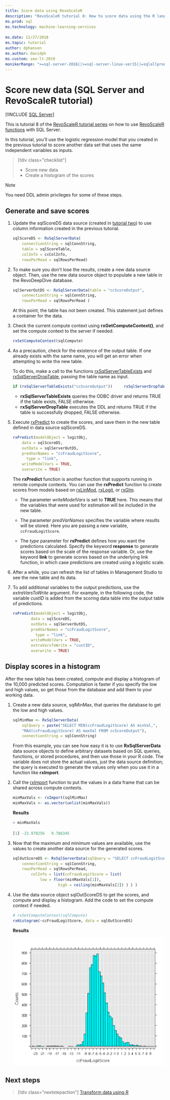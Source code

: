 ```yaml
---
title: Score data using RevoScaleR
description: "RevoScaleR tutorial 8: How to score data using the R language on SQL Server."
ms.prod: sql
ms.technology: machine-learning-services

ms.date: 11/27/2018  
ms.topic: tutorial
author: dphansen
ms.author: davidph
ms.custom: seo-lt-2019
monikerRange: ">=sql-server-2016||>=sql-server-linux-ver15||=sqlallproducts-allversions"
---
```

# Score new data (SQL Server and RevoScaleR tutorial)
 [!INCLUDE [SQL Server](../../includes/applies-to-version/sqlserver.md)]

This is tutorial 8 of the [RevoScaleR tutorial series](deepdive-data-science-deep-dive-using-the-revoscaler-packages.md) on how to use [RevoScaleR functions](https://docs.microsoft.com/machine-learning-server/r-reference/revoscaler/revoscaler) with SQL Server.

In this tutorial, you'll use the logistic regression model that you created in the previous tutorial to score another data set that uses the same independent variables as inputs.

> [!div class="checklist"]
> * Score new data
> * Create a histogram of the scores

> [!NOTE]
> You need DDL admin privileges for some of these steps.

## Generate and save scores
  
1. Update the sqlScoreDS data source (created in [tutorial two](deepdive-create-sql-server-data-objects-using-rxsqlserverdata.md)) to use column information created in the previous tutorial.
  
    ```R
    sqlScoreDS <- RxSqlServerData(
        connectionString = sqlConnString,
        table = sqlScoreTable,
        colInfo = ccColInfo,
        rowsPerRead = sqlRowsPerRead)
    ```
  
2. To make sure you don't lose the results, create a new data source object. Then, use the new data source object to populate a new table in the RevoDeepDive database.
  
    ```R
    sqlServerOutDS <- RxSqlServerData(table = "ccScoreOutput",
        connectionString = sqlConnString,
        rowsPerRead = sqlRowsPerRead )
    ```
    At this point, the table has not been created. This statement just defines a container for the data.
     
3. Check the current compute context using **rxGetComputeContext()**, and set the compute context to the server if needed.
  
    ```R
    rxSetComputeContext(sqlCompute)
    ```
  
4. As a precaution, check for the existence of the output table. If one already exists with the same name, you will get an error when attempting to write the new table.
  
    To do this, make a call to the functions [rxSqlServerTableExists](https://docs.microsoft.com/machine-learning-server/r-reference/revoscaler/rxsqlserverdroptable) and [rxSqlServerDropTable](https://docs.microsoft.com/machine-learning-server/r-reference/revoscaler/rxsqlserverdroptable), passing the table name as input.
  
    ```R
    if (rxSqlServerTableExists("ccScoreOutput"))     rxSqlServerDropTable("ccScoreOutput")
    ```
  
    + **rxSqlServerTableExists** queries the ODBC driver and returns TRUE if the table exists, FALSE otherwise.
    + **rxSqlServerDropTable** executes the DDL and returns TRUE if the table is successfully dropped, FALSE otherwise.

5. Execute [rxPredict](https://docs.microsoft.com/machine-learning-server/r-reference/revoscaler/rxpredict) to create the scores, and save them in the new table defined in data source sqlScoreDS.
  
    ```R
    rxPredict(modelObject = logitObj,
        data = sqlScoreDS,
        outData = sqlServerOutDS,
        predVarNames = "ccFraudLogitScore",
          type = "link",
        writeModelVars = TRUE,
        overwrite = TRUE)
    ```
  
    The **rxPredict** function is another function that supports running in remote compute contexts. You can use the **rxPredict** function to create scores from models based on [rxLinMod](https://docs.microsoft.com/machine-learning-server/r-reference/revoscaler/rxlinmod), [rxLogit](https://docs.microsoft.com/machine-learning-server/r-reference/revoscaler/rxlogit), or [rxGlm](https://docs.microsoft.com/machine-learning-server/r-reference/revoscaler/rxglm).
  
    - The parameter *writeModelVars* is set to **TRUE** here. This means that the variables that were used for estimation will be included in the new table.
  
    - The parameter *predVarNames* specifies the variable where results will be stored. Here you are passing a new variable, `ccFraudLogitScore`.
  
    - The *type* parameter for **rxPredict** defines how you want the predictions calculated. Specify the keyword **response** to generate scores based on the scale of the response variable. Or, use the keyword **link** to generate scores based on the underlying link function, in which case predictions are created using a logistic scale.

6. After a while, you can refresh the list of tables in Management Studio to see the new table and its data.

7. To add additional variables to the output predictions, use the *extraVarsToWrite* argument.  For example, in the following code, the variable *custID* is added from the scoring data table into the output table of predictions.
  
    ```R
    rxPredict(modelObject = logitObj,
            data = sqlScoreDS,
            outData = sqlServerOutDS,
            predVarNames = "ccFraudLogitScore",
              type = "link",
            writeModelVars = TRUE,
            extraVarsToWrite = "custID",
            overwrite = TRUE)
    ```

## Display scores in a histogram

After the new table has been created, compute and display a histogram of the 10,000 predicted scores. Computation is faster if you specify the low and high values, so get those from the database and add them to your working data.

1. Create a new data source, sqlMinMax, that queries the database to get the low and high values.
  
    ```R
    sqlMinMax <- RxSqlServerData(
        sqlQuery = paste("SELECT MIN(ccFraudLogitScore) AS minVal,",
        "MAX(ccFraudLogitScore) AS maxVal FROM ccScoreOutput"),
        connectionString = sqlConnString)
    ```

     From this example, you can see how easy it is to use **RxSqlServerData** data source objects to define arbitrary datasets based on SQL queries, functions, or stored procedures, and then use those in your R code. The variable does not store the actual values, just the data source definition; the query is executed to generate the values only when you use it in a function like **rxImport**.
      
2. Call the [rxImport](https://docs.microsoft.com/machine-learning-server/r-reference/revoscaler/rximport) function to put the values in a data frame that can be shared across compute contexts.
  
    ```R
    minMaxVals <- rxImport(sqlMinMax)
    minMaxVals <- as.vector(unlist(minMaxVals))
    ```

    **Results**
     
    ```R
    > minMaxVals
     
    [1] -23.970256   9.786345
    ```

3. Now that the maximum and minimum values are available, use the values to create another data source for the generated scores.
  
    ```R
    sqlOutScoreDS <- RxSqlServerData(sqlQuery = "SELECT ccFraudLogitScore FROM ccScoreOutput",
        connectionString = sqlConnString,
        rowsPerRead = sqlRowsPerRead,
            colInfo = list(ccFraudLogitScore = list(
                low = floor(minMaxVals[1]),
                        high = ceiling(minMaxVals[2]) ) ) )
    ```

4. Use the data source object sqlOutScoreDS to get the scores, and compute and display a histogram. Add the code to set the compute context if needed.
  
    ```R
    # rxSetComputeContext(sqlCompute)
    rxHistogram(~ccFraudLogitScore, data = sqlOutScoreDS)
    ```
  
    **Results**
  
    ![complex histogram created by R](media/rsql-sue-complex-histogram.png "complex histogram created by R")
  
## Next steps

> [!div class="nextstepaction"]
> [Transform data using R](../../machine-learning/tutorials/deepdive-transform-data-using-r.md)